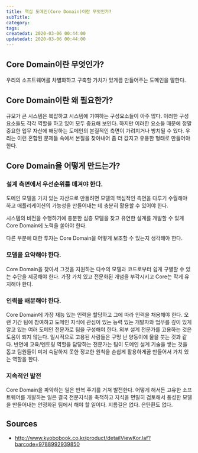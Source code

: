 ```yaml
---
title: 핵심 도메인(Core Domain)이란 무엇인가?
subTitle:
category:
tags:
createdat: 2020-03-06 00:44:00
updatedat: 2020-03-06 00:44:00
---
```


## Core Domain이란 무엇인가?

우리의 소프트웨어를 차별화하고 구축할 가치가 있게끔 만들어주는 도메인을 말한다.

## Core Domain이란 왜 필요한가?

규모가 큰 시스템은 복잡하고 시스템에 기여하는 구성요소들이 아주 많다. 이러한 구성요소들도 각각 역할을 하고 있어 모두 중요해 보인다. 하지만 이러한 요소들 때문에 정말 중요한 업무 자산에 해당하는 도메인의 본질적인 측면이 가려지거나 방치될 수 있다. 우리는 이런 혼합된 문제들 속에서 본질을 찾아내어 좀 더 값지고 유용한 형태로 만들어야 한다.

## Core Domain을 어떻게 만드는가?

### 설계 측면에서 우선순위를 매겨야 한다.

도메인 모델을 가치 있는 자산으로 만들려면 모델의 핵심적인 측면을 다루기 수월해야 하고 애플리케이션의 가능성을 만들어내는 데 충분히 활용할 수 있어야 한다.  

시스템의 비전을 수행하기에 충분한 심층 모델을 찾고 유연한 설계를 개발할 수 있게 Core Domain에 노력을 쏟아야 한다.  

다른 부분에 대한 투자는 Core Domain을 어떻게 보조할 수 있는지 생각해야 한다.

### 모델을 요약해야 한다.

Core Domain을 찾아서 그것을 지원하는 다수의 모델과 코드로부터 쉽게 구별할 수 있는 수단을 제공해야 한다. 가장 가치 있고 전문화된 개념을 부각시키고 Core는 작게 유지해야 한다.

### 인력을 배분해야 한다.

Core Domain에 가장 재능 있는 인력을 할당하고 그에 따라 인력을 채용해야 한다. 오랜 기간 팀에 참여하고 도메인 지식에 관심이 있는 능력 있는 개발자와 업무를 깊이 있게 알고 있는 여러 도메인 전문가로 팀을 구성해야 한다. 외부 설계 전문가를 고용하는 것은 도움이 되지 않는다. 일시적으로 고용된 사람들은 구멍 난 양동이에 물을 붓는 것과 같다. 반면에 교육/멘토링 역할을 담당하는 전문가는 팀이 도메인 설계 기술을 쌓는 것을 돕고 팀원들이 미처 숙달하지 못한 정교한 원칙을 손쉽게 활용하게끔 만들어서 가치 있는 역할을 한다.

### 지속적인 발전

Core Domain을 파악하는 일은 반복 주기를 거쳐 발전한다. 어떻게 해서든 고유한 소프트웨어를 개발하는 일은 결국 전문지식을 축적하고 지식을 면밀히 검토해서 풍성한 모델을 만들어내는 안정화된 팀에서 해야 할 일이다. 지름길은 없다. 은탄환도 없다.

## Sources

* <http://www.kyobobook.co.kr/product/detailViewKor.laf?barcode=9788992939850>
